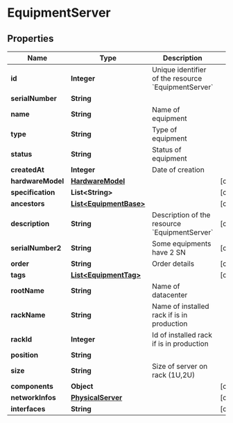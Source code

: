 

# EquipmentServer


## Properties

| Name | Type | Description | Notes |
|------------ | ------------- | ------------- | -------------|
|**id** | **Integer** | Unique identifier of the resource &#x60;EquipmentServer&#x60; |  |
|**serialNumber** | **String** |  |  |
|**name** | **String** | Name of equipment |  |
|**type** | **String** | Type of equipment |  |
|**status** | **String** | Status of equipment |  |
|**createdAt** | **Integer** | Date of creation |  |
|**hardwareModel** | [**HardwareModel**](HardwareModel.md) |  |  [optional] |
|**specification** | **List&lt;String&gt;** |  |  [optional] |
|**ancestors** | [**List&lt;EquipmentBase&gt;**](EquipmentBase.md) |  |  [optional] |
|**description** | **String** | Description of the resource &#x60;EquipmentServer&#x60; |  [optional] |
|**serialNumber2** | **String** | Some equipments have 2 SN |  [optional] |
|**order** | **String** | Order details |  [optional] |
|**tags** | [**List&lt;EquipmentTag&gt;**](EquipmentTag.md) |  |  [optional] |
|**rootName** | **String** | Name of datacenter |  |
|**rackName** | **String** | Name of installed rack if is in production |  |
|**rackId** | **Integer** | Id of installed rack if is in production |  |
|**position** | **String** |  |  |
|**size** | **String** | Size of server on rack (1U,2U) |  |
|**components** | **Object** |  |  [optional] |
|**networkInfos** | [**PhysicalServer**](PhysicalServer.md) |  |  [optional] |
|**interfaces** | **String** |  |  [optional] |



